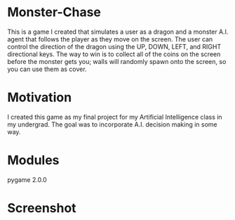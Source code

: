 # Monster-Chase
This is a game I created that simulates a user as a dragon and a monster A.I. agent that follows the player as they move on the screen. The user can control the direction of the dragon using the UP, DOWN, LEFT, and RIGHT directional keys. The way to win is to collect all of the coins on the screen before the monster gets you; walls will randomly spawn onto the screen, so you can use them as cover. 

# Motivation
I created this game as my final project for my Artificial Intelligence class in my undergrad. The goal was to incorporate A.I. decision making in some way.

# Modules
pygame 2.0.0


# Screenshot
